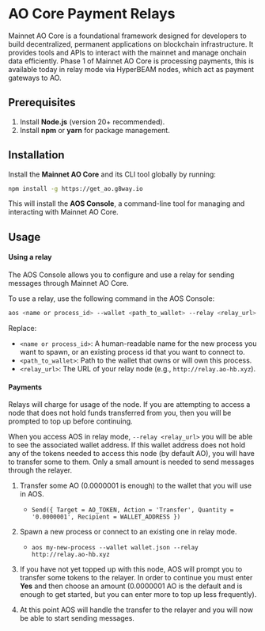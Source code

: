 # AO Core Payment Relays

Mainnet AO Core is a foundational framework designed for developers to build decentralized, permanent applications on blockchain infrastructure. It provides tools and APIs to interact with the mainnet and manage onchain data efficiently. Phase 1 of Mainnet AO Core is processing payments, this is available today in relay mode via HyperBEAM nodes, which act as payment gateways to AO.

## Prerequisites

1. Install **Node.js** (version 20+ recommended).
2. Install **npm** or **yarn** for package management.

## Installation

Install the **Mainnet AO Core** and its CLI tool globally by running:

```bash
npm install -g https://get_ao.g8way.io
```

This will install the **AOS Console**, a command-line tool for managing and interacting with Mainnet AO Core.

## Usage

#### Using a relay

The AOS Console allows you to configure and use a relay for sending messages through Mainnet AO Core.

To use a relay, use the following command in the AOS Console:

```bash
aos <name or process_id> --wallet <path_to_wallet> --relay <relay_url>
```

Replace:

- `<name or process_id>`: A human-readable name for the new process you want to spawn, or an existing process id that you want to connect to.
- `<path_to_wallet>`: Path to the wallet that owns or will own this process.
- `<relay_url>`: The URL of your relay node (e.g., `http://relay.ao-hb.xyz`).

#### Payments

Relays will charge for usage of the node. If you are attempting to access a node that does not hold funds transferred from you, then you will be prompted to top up before continuing.

When you access AOS in relay mode, `--relay <relay_url>` you will be able to see the associated wallet address. If this wallet address does not hold any of the tokens needed to access this node (by default AO), you will have to transfer some to them. Only a small amount is needed to send messages through the relayer.

1. Transfer some AO (0.0000001 is enough) to the wallet that you will use in AOS.
   - `Send({ Target = AO_TOKEN, Action = 'Transfer', Quantity = '0.0000001', Recipient = WALLET_ADDRESS })`

2. Spawn a new process or connect to an existing one in relay mode.
   - `aos my-new-process --wallet wallet.json --relay http://relay.ao-hb.xyz`
3. If you have not yet topped up with this node, AOS will prompt you to transfer some tokens to the relayer. In order to continue you must enter **Yes** and then choose an amount (0.0000001 AO is the default and is enough to get started, but you can enter more to top up less frequently).
4. At this point AOS will handle the transfer to the relayer and you will now be able to start sending messages.
